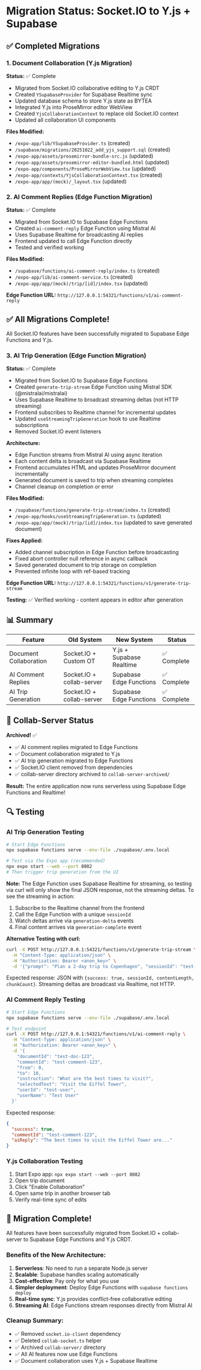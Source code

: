 # Migration Status: Socket.IO to Y.js + Supabase

## ✅ Completed Migrations

### 1. Document Collaboration (Y.js Migration)
**Status:** ✅ Complete

- Migrated from Socket.IO collaborative editing to Y.js CRDT
- Created `YSupabaseProvider` for Supabase Realtime sync
- Updated database schema to store Y.js state as BYTEA
- Integrated Y.js into ProseMirror editor WebView
- Created `YjsCollaborationContext` to replace old Socket.IO context
- Updated all collaboration UI components

**Files Modified:**
- `/expo-app/lib/YSupabaseProvider.ts` (created)
- `/supabase/migrations/20251022_add_yjs_support.sql` (created)
- `/expo-app/assets/prosemirror-bundle-src.js` (updated)
- `/expo-app/assets/prosemirror-editor-bundled.html` (updated)
- `/expo-app/components/ProseMirrorWebView.tsx` (updated)
- `/expo-app/contexts/YjsCollaborationContext.tsx` (created)
- `/expo-app/app/(mock)/_layout.tsx` (updated)

### 2. AI Comment Replies (Edge Function Migration)
**Status:** ✅ Complete

- Migrated from Socket.IO to Supabase Edge Functions
- Created `ai-comment-reply` Edge Function using Mistral AI
- Uses Supabase Realtime for broadcasting AI replies
- Frontend updated to call Edge Function directly
- Tested and verified working

**Files Modified:**
- `/supabase/functions/ai-comment-reply/index.ts` (created)
- `/expo-app/lib/ai-comment-service.ts` (created)
- `/expo-app/app/(mock)/trip/[id]/index.tsx` (updated)

**Edge Function URL:** `http://127.0.0.1:54321/functions/v1/ai-comment-reply`

## ✅ All Migrations Complete!

All Socket.IO features have been successfully migrated to Supabase Edge Functions and Y.js.

### 3. AI Trip Generation (Edge Function Migration)
**Status:** ✅ Complete

- Migrated from Socket.IO to Supabase Edge Functions
- Created `generate-trip-stream` Edge Function using Mistral SDK (@mistralai/mistralai)
- Uses Supabase Realtime to broadcast streaming deltas (not HTTP streaming)
- Frontend subscribes to Realtime channel for incremental updates
- Updated `useStreamingTripGeneration` hook to use Realtime subscriptions
- Removed Socket.IO event listeners

**Architecture:**
- Edge Function streams from Mistral AI using async iteration
- Each content delta is broadcast via Supabase Realtime
- Frontend accumulates HTML and updates ProseMirror document incrementally
- Generated document is saved to trip when streaming completes
- Channel cleanup on completion or error

**Files Modified:**
- `/supabase/functions/generate-trip-stream/index.ts` (created)
- `/expo-app/hooks/useStreamingTripGeneration.ts` (updated)
- `/expo-app/app/(mock)/trip/[id]/index.tsx` (updated to save generated document)

**Fixes Applied:**
- Added channel subscription in Edge Function before broadcasting
- Fixed abort controller null reference in async callback
- Saved generated document to trip storage on completion
- Prevented infinite loop with ref-based tracking

**Edge Function URL:** `http://127.0.0.1:54321/functions/v1/generate-trip-stream`

**Testing:** ✅ Verified working - content appears in editor after generation

## 📊 Summary

| Feature | Old System | New System | Status |
|---------|-----------|------------|--------|
| Document Collaboration | Socket.IO + Custom OT | Y.js + Supabase Realtime | ✅ Complete |
| AI Comment Replies | Socket.IO + collab-server | Supabase Edge Functions | ✅ Complete |
| AI Trip Generation | Socket.IO + collab-server | Supabase Edge Functions | ✅ Complete |

## 🎯 Collab-Server Status

**Archived!** ✅

- ✅ AI comment replies migrated to Edge Functions
- ✅ Document collaboration migrated to Y.js
- ✅ AI trip generation migrated to Edge Functions
- ✅ Socket.IO client removed from dependencies
- ✅ collab-server directory archived to `collab-server-archived/`

**Result:** The entire application now runs serverless using Supabase Edge Functions and Realtime!

## 🔍 Testing

### AI Trip Generation Testing
```bash
# Start Edge Functions
npx supabase functions serve --env-file ./supabase/.env.local

# Test via the Expo app (recommended)
npx expo start --web --port 8082
# Then trigger trip generation from the UI
```

**Note:** The Edge Function uses Supabase Realtime for streaming, so testing via curl will only show the final JSON response, not the streaming deltas. To see the streaming in action:

1. Subscribe to the Realtime channel from the frontend
2. Call the Edge Function with a unique `sessionId`
3. Watch deltas arrive via `generation-delta` events
4. Final content arrives via `generation-complete` event

**Alternative Testing with curl:**
```bash
curl -X POST http://127.0.0.1:54321/functions/v1/generate-trip-stream \
  -H "Content-Type: application/json" \
  -H "Authorization: Bearer <anon_key>" \
  -d '{"prompt": "Plan a 2-day trip to Copenhagen", "sessionId": "test-123"}'
```

Expected response: JSON with `{success: true, sessionId, contentLength, chunkCount}`. Streaming deltas are broadcast via Realtime, not HTTP.

### AI Comment Reply Testing
```bash
# Start Edge Functions
npx supabase functions serve --env-file ./supabase/.env.local

# Test endpoint
curl -X POST http://127.0.0.1:54321/functions/v1/ai-comment-reply \
  -H "Content-Type: application/json" \
  -H "Authorization: Bearer <anon_key>" \
  -d '{
    "documentId": "test-doc-123",
    "commentId": "test-comment-123",
    "from": 0,
    "to": 10,
    "instruction": "What are the best times to visit?",
    "selectedText": "Visit the Eiffel Tower",
    "userId": "test-user",
    "userName": "Test User"
  }'
```

Expected response:
```json
{
  "success": true,
  "commentId": "test-comment-123",
  "aiReply": "The best times to visit the Eiffel Tower are..."
}
```

### Y.js Collaboration Testing
1. Start Expo app: `npx expo start --web --port 8082`
2. Open trip document
3. Click "Enable Collaboration"
4. Open same trip in another browser tab
5. Verify real-time sync of edits

## 🎉 Migration Complete!

All features have been successfully migrated from Socket.IO + collab-server to Supabase Edge Functions and Y.js CRDT.

### Benefits of the New Architecture:
1. **Serverless**: No need to run a separate Node.js server
2. **Scalable**: Supabase handles scaling automatically
3. **Cost-effective**: Pay only for what you use
4. **Simpler deployment**: Deploy Edge Functions with `supabase functions deploy`
5. **Real-time sync**: Y.js provides conflict-free collaborative editing
6. **Streaming AI**: Edge Functions stream responses directly from Mistral AI

### Cleanup Summary:
- ✅ Removed `socket.io-client` dependency
- ✅ Deleted `collab-socket.ts` helper
- ✅ Archived `collab-server/` directory
- ✅ All AI features now use Edge Functions
- ✅ Document collaboration uses Y.js + Supabase Realtime
